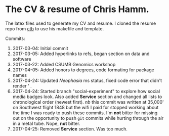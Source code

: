 The CV &amp; resume of Chris Hamm.
======

The latex files used to generate my CV and resume. I cloned the resume repo from [ctb](https://github.com/ctb/resume) to use his makefile and template.

Commits:

1. 2017-03-04: Initial commit 
1. 2017-03-05: Added hyperlinks to refs, began section on data and software
1. 2017-03-22: Added CSUMB Genomics workshop
1. 2017-04-05: Added honors to degrees, code formating for package names
1. 2017-04-24: Updated *Neophasia* ms status, fixed code error that didn't render ' .
1. 2017-04-24: Started branch "social-experiment" to explore how social media badges look. Also added **Service** section and changed all lists to chronological order (newest first). *nb* this commit was written at 35,000' on Southwest flight 1848 but the wifi I paid for stopped working about the time I was ready to push these commits. I'm **not** bitter for missing out on the opportunity to push `git` commits while hurting through the air in a metal tube. Nope, **not** bitter.
1. 2017-04-25: Removed **Service** section. Was too much. 
